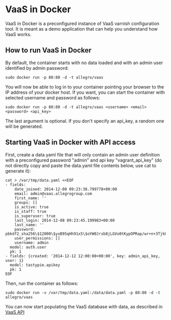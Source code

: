 VaaS in Docker
==============
VaaS in Docker is a preconfigured instance of VaaS varnish configuration tool. It is meant as a demo application that can help you understand how VaaS works. 

How to run VaaS in Docker
-------------------------
By default, the container starts with no data loaded and with an admin user identified by admin password:

    sudo docker run -p 80:80 -d -t allegro/vaas

You will now be able to log in to your container pointing your browser to the IP address of your docker host.
If you want, you can start the container with selected username and password as follows:

    sudo docker run -p 80:80 -d -t allegro/vaas <username> <email> <password> <api_key>

The last argument is optional. If you don't specify an api_key, a random one will be generated.

Starting VaaS in Docker with API access
---------------------------------------

First, create a data.yaml file that will only contain an admin user definition with a preconfigured password "admin" and api key "vagrant_api_key" (do not directly copy and paste the data.yaml file contents below, use cat to generate it):

    cat > /var/tmp/data.yaml <<EOF
    - fields:
        date_joined: 2014-12-08 09:23:38.799778+00:00
        email: admin@vaas.allegrogroup.com
        first_name: ''
        groups: []
        is_active: true
        is_staff: true
        is_superuser: true
        last_login: 2014-12-08 09:23:45.199983+00:00
        last_name: ''
        password: pbkdf2_sha256\$12000\$yxB95qHh91x5\$oYW0Jrsb8jLGVo0tKypOPRap/wr+n+3TjkOP6cT9G4o=
        user_permissions: []
        username: admin
      model: auth.user
      pk: 1
    - fields: {created: '2014-12-12 12:00:00+00:00', key: admin_api_key, user: 1}
      model: tastypie.apikey
      pk: 1
    EOF

Then, run the container as follows:

    sudo docker run -v /var/tmp/data.yaml:/data/data.yaml -p 80:80 -d -t allegro/vaas

You can now start populating the VaaS database with data, as described in [VaaS API](../documentation/api.md)

